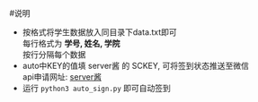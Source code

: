 #说明
* 按格式将学生数据放入同目录下data.txt即可  
每行格式为 **学号, 姓名, 学院**  
按行分隔每个数据
* auto中KEY的值填 server酱 的 SCKEY, 可将签到状态推送至微信   
api申请网址: [server酱](http://sc.ftqq.com/3.version)
* 运行 ```python3 auto_sign.py``` 即可自动签到
